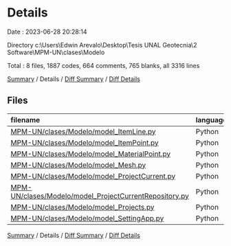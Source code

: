 # Details

Date : 2023-06-28 20:28:14

Directory c:\\Users\\Edwin Arevalo\\Desktop\\Tesis UNAL Geotecnia\\2 Software\\MPM-UN\\clases\\Modelo

Total : 8 files,  1887 codes, 664 comments, 765 blanks, all 3316 lines

[Summary](results.md) / Details / [Diff Summary](diff.md) / [Diff Details](diff-details.md)

## Files
| filename | language | code | comment | blank | total |
| :--- | :--- | ---: | ---: | ---: | ---: |
| [MPM-UN/clases/Modelo/model_ItemLine.py](/MPM-UN/clases/Modelo/model_ItemLine.py) | Python | 66 | 7 | 41 | 114 |
| [MPM-UN/clases/Modelo/model_ItemPoint.py](/MPM-UN/clases/Modelo/model_ItemPoint.py) | Python | 62 | 7 | 40 | 109 |
| [MPM-UN/clases/Modelo/model_MaterialPoint.py](/MPM-UN/clases/Modelo/model_MaterialPoint.py) | Python | 58 | 8 | 21 | 87 |
| [MPM-UN/clases/Modelo/model_Mesh.py](/MPM-UN/clases/Modelo/model_Mesh.py) | Python | 86 | 12 | 39 | 137 |
| [MPM-UN/clases/Modelo/model_ProjectCurrent.py](/MPM-UN/clases/Modelo/model_ProjectCurrent.py) | Python | 948 | 85 | 390 | 1,423 |
| [MPM-UN/clases/Modelo/model_ProjectCurrentRepository.py](/MPM-UN/clases/Modelo/model_ProjectCurrentRepository.py) | Python | 276 | 194 | 77 | 547 |
| [MPM-UN/clases/Modelo/model_Projects.py](/MPM-UN/clases/Modelo/model_Projects.py) | Python | 351 | 329 | 139 | 819 |
| [MPM-UN/clases/Modelo/model_SettingApp.py](/MPM-UN/clases/Modelo/model_SettingApp.py) | Python | 40 | 22 | 18 | 80 |

[Summary](results.md) / Details / [Diff Summary](diff.md) / [Diff Details](diff-details.md)